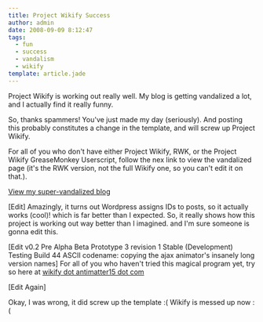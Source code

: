 ```yaml
---
title: Project Wikify Success
author: admin
date: 2008-09-09 8:12:47
tags: 
  - fun
  - success
  - vandalism
  - wikify
template: article.jade
---
```


Project Wikify is working out really well. My blog is getting vandalized a lot, and I actually find it really funny.

So, thanks spammers! You've just made my day (seriously). And posting this probably constitutes a change in the template, and will screw up Project Wikify.

For all of you who don't have either Project Wikify, RWK, or the Project Wikify GreaseMonkey Userscript, follow the nex link to view the vandalized page (it's the RWK version, not the full Wikify one, so you can't edit it on that.).

[View my super-vandalized blog](javascript:(function(){var%20A=document.createElement(&quot;script&quot;);A.src=&quot;http://wikify.antimatter15.com/server/rwk?url=&quot;+window.location.href;document.getElementsByTagName(&quot;head&quot;)[0].appendChild(A)})())

[Edit]
Amazingly, it turns out Wordpress assigns IDs to posts, so it actually works (cool)! which is far better than I expected. So, it really shows how this project is working out way better than I imagined. and I'm sure someone is gonna edit this.

[Edit v0.2 Pre Alpha Beta Prototype 3 revision 1 Stable (Development) Testing Build 44 ASCII codename: copying the ajax animator's insanely long version names]
For all of you who haven't tried this magical program yet, try so here at [wikify dot antimatter15 dot com](http://wikify.antimatter15.com/)

[Edit Again]

Okay, I was wrong, it did screw up the template :( Wikify is messed up now :(
